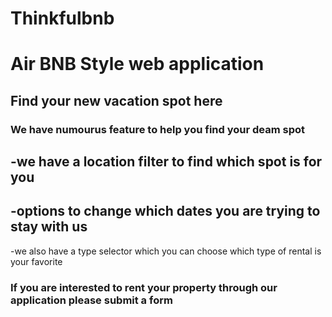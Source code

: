 # Thinkfulbnb

# Air BNB Style web application

## Find your new vacation spot here 

### We have numourus feature to help you find your deam spot

-we have a location filter to find which spot is for you
---
-options to change which dates you are trying to stay with us
---
-we also have a type selector which you can choose which type of rental is your favorite

### If you are interested to rent your property through our application please submit a form
